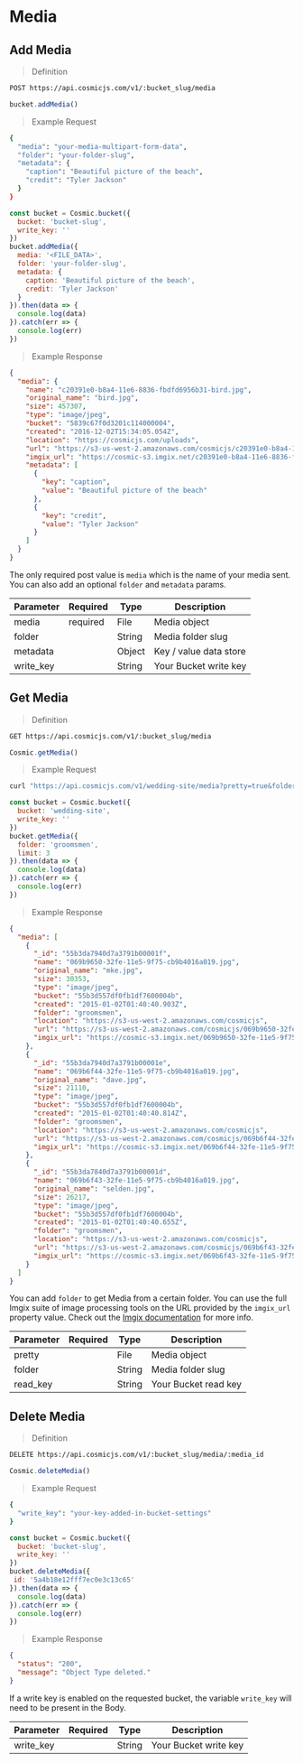 # Media

## Add Media

> Definition

```bash
POST https://api.cosmicjs.com/v1/:bucket_slug/media
```

```javascript
bucket.addMedia()
```

> Example Request

```bash
{
  "media": "your-media-multipart-form-data",
  "folder": "your-folder-slug",
  "metadata": {
    "caption": "Beautiful picture of the beach",
    "credit": "Tyler Jackson"
  }
}
```

```javascript
const bucket = Cosmic.bucket({
  bucket: 'bucket-slug',
  write_key: ''
})
bucket.addMedia({
  media: '<FILE_DATA>',
  folder: 'your-folder-slug',
  metadata: {
    caption: 'Beautiful picture of the beach',
    credit: 'Tyler Jackson'
  }
}).then(data => {
  console.log(data)
}).catch(err => {
  console.log(err)
})
```


> Example Response

```json
{
  "media": {
    "name": "c20391e0-b8a4-11e6-8836-fbdfd6956b31-bird.jpg",
    "original_name": "bird.jpg",
    "size": 457307,
    "type": "image/jpeg",
    "bucket": "5839c67f0d3201c114000004",
    "created": "2016-12-02T15:34:05.054Z",
    "location": "https://cosmicjs.com/uploads",
    "url": "https://s3-us-west-2.amazonaws.com/cosmicjs/c20391e0-b8a4-11e6-8836-fbdfd6956b31-bird.jpg",
    "imgix_url": "https://cosmic-s3.imgix.net/c20391e0-b8a4-11e6-8836-fbdfd6956b31-bird.jpg",
    "metadata": [
      {
        "key": "caption",
        "value": "Beautiful picture of the beach"
      },
      {
        "key": "credit",
        "value": "Tyler Jackson"
      }
    ]
  }
}
```


The only required post value is `media` which is the name of your media sent. You can also add an optional `folder` and `metadata` params.

Parameter | Required | Type | Description
--------- | ------- | ----------- | -----------
media | required | File | Media object
folder | | String | Media folder slug
metadata | | Object | Key / value data store
write_key | | String | Your Bucket write key


## Get Media

> Definition

```bash
GET https://api.cosmicjs.com/v1/:bucket_slug/media
```

```javascript
Cosmic.getMedia()
```

> Example Request

```bash
curl "https://api.cosmicjs.com/v1/wedding-site/media?pretty=true&folder=groomsmen&limit=3"
```

```javascript
const bucket = Cosmic.bucket({
  bucket: 'wedding-site',
  write_key: ''
})
bucket.getMedia({
  folder: 'groomsmen',
  limit: 3
}).then(data => {
  console.log(data)
}).catch(err => {
  console.log(err)
})
```


> Example Response

```json
{
  "media": [
    {
      "_id": "55b3da7940d7a3791b00001f",
      "name": "069b9650-32fe-11e5-9f75-cb9b4016a019.jpg",
      "original_name": "mke.jpg",
      "size": 30353,
      "type": "image/jpeg",
      "bucket": "55b3d557df0fb1df7600004b",
      "created": "2015-01-02T01:40:40.903Z",
      "folder": "groomsmen",
      "location": "https://s3-us-west-2.amazonaws.com/cosmicjs",
      "url": "https://s3-us-west-2.amazonaws.com/cosmicjs/069b9650-32fe-11e5-9f75-cb9b4016a019.jpg",
      "imgix_url": "https://cosmic-s3.imgix.net/069b9650-32fe-11e5-9f75-cb9b4016a019.jpg"
    },
    {
      "_id": "55b3da7940d7a3791b00001e",
      "name": "069b6f44-32fe-11e5-9f75-cb9b4016a019.jpg",
      "original_name": "dave.jpg",
      "size": 21110,
      "type": "image/jpeg",
      "bucket": "55b3d557df0fb1df7600004b",
      "created": "2015-01-02T01:40:40.814Z",
      "folder": "groomsmen",
      "location": "https://s3-us-west-2.amazonaws.com/cosmicjs",
      "url": "https://s3-us-west-2.amazonaws.com/cosmicjs/069b6f44-32fe-11e5-9f75-cb9b4016a019.jpg",
      "imgix_url": "https://cosmic-s3.imgix.net/069b6f44-32fe-11e5-9f75-cb9b4016a019.jpg"
    },
    {
      "_id": "55b3da7840d7a3791b00001d",
      "name": "069b6f43-32fe-11e5-9f75-cb9b4016a019.jpg",
      "original_name": "selden.jpg",
      "size": 26217,
      "type": "image/jpeg",
      "bucket": "55b3d557df0fb1df7600004b",
      "created": "2015-01-02T01:40:40.655Z",
      "folder": "groomsmen",
      "location": "https://s3-us-west-2.amazonaws.com/cosmicjs",
      "url": "https://s3-us-west-2.amazonaws.com/cosmicjs/069b6f43-32fe-11e5-9f75-cb9b4016a019.jpg",
      "imgix_url": "https://cosmic-s3.imgix.net/069b6f43-32fe-11e5-9f75-cb9b4016a019.jpg"
    }
  ]
}
```


You can add `folder` to get Media from a certain folder.  You can use the full Imgix suite of image processing tools on the URL provided by the `imgix_url` property value.  Check out the <a href="https://docs.imgix.com/" target="_blank">Imgix documentation</a> for more info.

Parameter | Required | Type | Description
--------- | ------- | ----------- | -----------
pretty | | File | Media object
folder | | String | Media folder slug
read_key | | String | Your Bucket read key

## Delete Media

> Definition

```bash
DELETE https://api.cosmicjs.com/v1/:bucket_slug/media/:media_id
```

```javascript
Cosmic.deleteMedia()
```

> Example Request

```bash
{
  "write_key": "your-key-added-in-bucket-settings"
}
```

```javascript
const bucket = Cosmic.bucket({
  bucket: 'bucket-slug',
  write_key: ''
})
bucket.deleteMedia({
 id: '5a4b18e12fff7ec0e3c13c65'
}).then(data => {
  console.log(data)
}).catch(err => {
  console.log(err)
})
```


> Example Response

```json
{
  "status": "200",
  "message": "Object Type deleted."
}
```


If a write key is enabled on the requested bucket, the variable `write_key` will need to be present in the Body.

Parameter | Required | Type | Description
--------- | ------- | ----------- | -----------
write_key | | String | Your Bucket write key